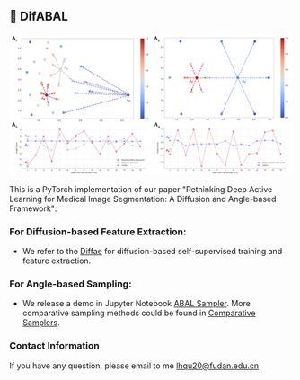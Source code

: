 ## :fries: DifABAL

<p align="center">
  <img src="https://github.com/miccaiif/ABAL/blob/main/Figure4.png" width="720">
</p>

This is a PyTorch implementation of our paper "Rethinking Deep Active Learning for Medical Image Segmentation: A Diffusion and Angle-based Framework":

### For Diffusion-based Feature Extraction:
* We refer to the [Diffae](https://github.com/phizaz/diffae) for diffusion-based self-supervised training and feature extraction.

### For Angle-based Sampling:
* We release a demo in Jupyter Notebook [ABAL Sampler](https://github.com/miccaiif/ABAL/blob/main/ABsampler.ipynb). More comparative sampling methods could be found in [Comparative Samplers](https://github.com/miccaiif/ABAL/tree/main/comparative_sampling_methods).


### Contact Information
If you have any question, please email to me [lhqu20@fudan.edu.cn](lhqu20@fudan.edu.cn).
